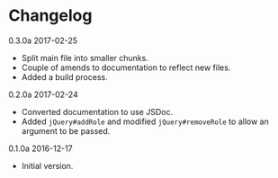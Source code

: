 # Changelog

0.3.0a 2017-02-25
- Split main file into smaller chunks.
- Couple of amends to documentation to reflect new files.
- Added a build process.

0.2.0a 2017-02-24
- Converted documentation to use JSDoc.
- Added `jQuery#addRole` and modified `jQuery#removeRole` to allow an argument to be passed.

0.1.0a 2016-12-17
- Initial version.
